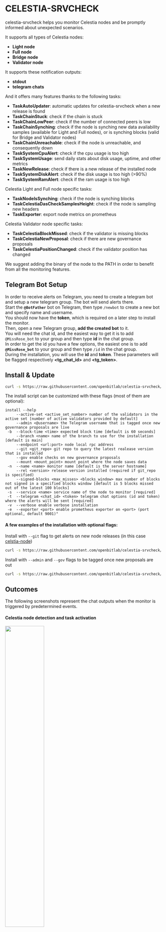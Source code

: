 # CELESTIA-SRVCHECK

celestia-srvcheck helps you monitor Celestia nodes and be promptly informed about unexpected scenarios.

It supports all types of Celestia nodes:
- **Light node**
- **Full node**
- **Bridge node**
- **Validator node**

It supports these notification outputs:
- **stdout**
- **telegram chats**

And it offers many features thanks to the following tasks:
- **TaskAutoUpdater**: automatic updates for celestia-srvcheck when a new release is found
- **TaskChainStuck**: check if the chain is stuck
- **TaskChainLowPeer**: check if the number of connected peers is low
- **TaskChainSynching**: check if the node is synching new data availability samples (available for Light and Full nodes), or is synching blocks (valid for Bridge and Validator nodes)
- **TaskChainUnreachable**: check if the node is unreachable, and consequently down
- **TaskSystemCpuAlert**: check if the cpu usage is too high
- **TaskSystemUsage**: send daily stats about disk usage, uptime, and other metrics
- **TaskNewRelease**: check if there is a new release of the installed node
- **TaskSystemDiskAlert**: check if the disk usage is too high (>90%)
- **TaskSystemRamAlert**: check if the ram usage is too high

Celestia Light and Full node specific tasks:
- **TaskNodeIsSynching**: check if the node is synching blocks
- **TaskCelestiaDasCheckSamplesHeight**: check if the node is sampling new headers
- **TaskExporter**: export node metrics on prometheus

Celestia Validator node specific tasks:
- **TaskCelestiaBlockMissed**: check if the validator is missing blocks
- **TaskCelestiaNewProposal**: check if there are new governance proposals
- **TaskCelestiaPositionChanged**: check if the validator position has changed

We suggest adding the binary of the node to the PATH in order to benefit from all the monitoring features. 

## Telegram Bot Setup

In order to receive alerts on Telegram, you need to create a telegram bot and setup a new telegram group. The bot will send alerts there.<br>
Start the **`@BotFather`** bot on Telegram, then type `/newbot` to create a new bot and specify name and username.<br>
You should now have the **token**, which is required on a later step to install the monitor.<br>
Then, open a new Telegram group, **add the created bot** to it.<br>
You will need the chat id, and the easiest way to get it is to add `@MissRose_bot` to your group and then type **id** in the chat group.<br>
In order to get the id you have a few options, the easiest one is to add **`@MissRose_bot`** to your group and then type `/id` in the chat group.<br>
During the installation, you will use the **id** and **token**. These parameters will be flagged respectively **<tg_chat_id>** and **<tg_token>**.


## Install & Update

```bash 
curl -s https://raw.githubusercontent.com/openbitlab/celestia-srvcheck/main/install.sh | bash -s -- -t <tg_chat_id> <tg_token> -s <service_name> <optional_flags>
```

The install script can be customized with these flags (most of them are optional):

```
install --help
     --active-set <active_set_number> number of the validators in the active set [number of active validators provided by default]
     --admin <@username> the Telegram username that is tagged once new governance proposals are live
 -b  --block-time <time> expected block time [default is 60 seconds]
     --branch <name> name of the branch to use for the installation [default is main]
     --endpoint <url:port> node local rpc address
     --git <git_repo> git repo to query the latest realease version that is installed
     --gov enable checks on new governance proposals
     --mount <mount_point> mount point where the node saves data
 -n  --name <name> monitor name [default is the server hostname]
     --rel <version> release version installed (required if git_repo is specified)
     --signed-blocks <max_misses> <blocks_window> max number of blocks not signed in a specified blocks window [default is 5 blocks missed out of the latest 100 blocks]
 -s  --service <name> service name of the node to monitor [required]
 -t  --telegram <chat_id> <token> telegram chat options (id and token) where the alerts will be sent [required]
 -v  --verbose enable verbose installation
 -e  --exporter <port> enable prometheus exporter on <port> (port optional, default 9001)"
```

#### A few examples of the installation with optional flags:

Install with `--git` flag to get alerts on new node releases (in this case [celstia-node](https://github.com/celestiaorg/celestia-node))

```bash 
curl -s https://raw.githubusercontent.com/openbitlab/celestia-srvcheck/main/install.sh | bash -s -- -t <tg_chat_id> <tg_token> -s <service_name> --git celestiaorg/celestia-node
```

Install with `--admin` and `--gov` flags to be tagged once new proposals are out

```bash 
curl -s https://raw.githubusercontent.com/openbitlab/celestia-srvcheck/main/install.sh | bash -s -- -t <tg_chat_id> <tg_token> -s <service_name> --admin @MyTelegramUsername --gov
```

## Outcomes

The following screenshots represent the chat outputs when the monitor is triggered by predetermined events.

#### Celestia node detection and task activation

<img width=50% src="https://user-images.githubusercontent.com/49374667/230424648-11471db6-25fc-4cde-83c8-60778681b915.jpg" />

#### Daily stats

<img width=50% src="https://user-images.githubusercontent.com/49374667/230424699-42fdb043-e2d8-4a20-8e08-399d03893b9d.jpg" />

#### System usage charts (in the last month or since node setup)

<img width=75% src="https://user-images.githubusercontent.com/49374667/230424743-45776691-0442-46b2-a1db-ac9260b1f68d.jpg" />

## Customize Configuration
Edit /etc/srvcheck.conf:

```
; telegram notifications 
[notification.telegram]
enabled = true
apiToken = 
chatIds = 

; a dummy notification wich prints to stdout
[notification.dummy]
enabled = true

; chain settings
[chain]
; name to be displayed on notifications
name = 
; chain type (e.g. "tendermint" | "substrate")
type = 
; systemd service name
service = 
; endpoint uri, if different from default
endpoint = 
; block time
blockTime =
activeSet = 
thresholdNotsigned = 
blockWindow = 
; Github repository (org/repo)
ghRepository = 
; software version
localVersion = 
; mount point
mountPoint = 

; task specific settings
[tasks]
; comma separated list of disabled tasks
disabled = TaskTendermintNewProposal
; enable auto recovery
autoRecover = true 
; Governance administrator (proposal voting, with @), optional
govAdmin =
; Prometheus exporter port
exporterPort =
```

## Prometheus custom expoter: metrics
Custom exporter has been developed to export metrics related to Celestia light node app with a fixed scraping fequency of 60s, specifically the following metrics are exported:

| Name | Description | Type |
|--|--|--|
| peers_count | Number of peers connected to the node | Guage |
| node_height | Node height | Guage |
| network_height | Network height | Guage |
| out_of_sync_counter | Incremental value to indicate how many times the node result in syncing state | Counter |
| first_header | Height of the first processed header in the latest block range  | Guage |
| latest_header | Height of the latest processed header in the latest block range | Guage |
| finished_s | Processing time of the latest block range | Guage |
| errors | Number of errors encountered during the processing og the latest block range | Guage |

## Credits

Made with love by the [Openbitlab](https://openbitlab.com) team

## License

Read the LICENSE file.
